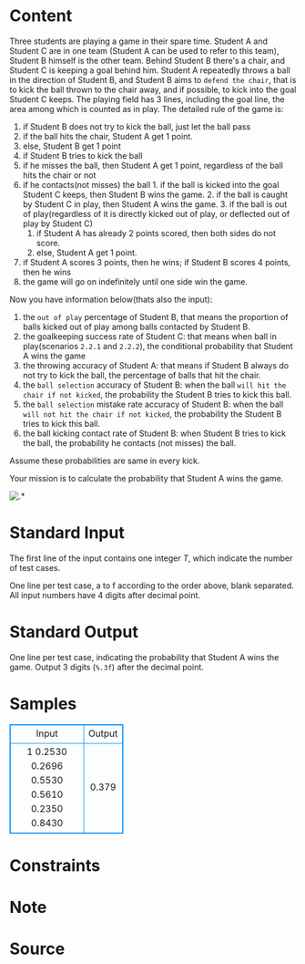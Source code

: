 
# Content

Three students are playing a game in their spare time. Student A and Student C are in one team (Student A can be used to refer to this team), Student B himself is the other team. Behind Student B there's a chair, and Student C is keeping a goal behind him. Student A repeatedly throws a ball in the direction of Student B, and Student B aims to `defend the chair`, that is to kick the ball thrown to the chair away, and if possible, to kick into the goal Student C keeps. The playing field has $3$ lines, including the goal line, the area among which is counted as in play. The detailed rule of the game is:
1. if Student B does not try to kick the ball, just let the ball pass
  1. if the ball hits the chair, Student A get $1$ point.
  2. else, Student B get $1$ point
2. if Student B tries to kick the ball
  1. if he misses the ball, then Student A get $1$ point, regardless of the ball hits the chair or not
  2. if he contacts(not misses) the ball
    1. if the ball is kicked into the goal Student C keeps, then Student B wins the game.
    2. if the ball is caught by Student C in play, then Student A wins the game.
    3. if the ball is out of play(regardless of it is directly kicked out of play, or deflected out of play by Student C)
       1. if Student A has already $2$ points scored, then both sides do not score.
       2. else, Student A get $1$ point.
3. if Student A scores $3$ points, then he wins; if Student B scores $4$ points, then he wins
4. the game will go on indefinitely until one side win the game.

Now you have information below(thats also the input):
1. the `out of play` percentage of Student B, that means the proportion of balls kicked out of play among balls contacted by Student B.
2. the goalkeeping success rate of Student C: that means when ball in play(scenarios `2.2.1` and `2.2.2`), the conditional probability that Student A wins the game
3. the throwing accuracy of Student A: that means if Student B always do not try to kick the ball, the percentage of balls that hit the chair.
4. the `ball selection` accuracy of Student B: when the ball `will hit the chair if not kicked`, the probability the Student B tries to kick this ball.
5. the `ball selection` mistake rate accuracy of Student B: when the ball `will not hit the chair if not kicked`, the probability the Student B tries to kick this ball.
6. the ball kicking contact rate of Student B: when Student B tries to kick the ball, the probability he contacts (not misses) the ball.

Assume these probabilities are same in every kick.

Your mission is to calculate the probability that Student A wins the game. 

![.*](/source/lutece/intricate-ballgame/img/aHR0cHM6Ly9hY20udWVzdGMuZWR1LmNuL21lZGlhL2ltYWdlL3Byb2JsZW0vMTEzLzIwMTQwMTI5MTQyMTAzNTY2NS5qcGc=.jpg)

# Standard Input

The first line of the input contains one integer $T$, which indicate the number of test cases.

One line per test case, a to f according to the order above, blank separated. All input numbers have $4$ digits after decimal point.

# Standard Output

One line per test case, indicating the probability that Student A wins the game. Output $3$ digits (`%.3f`) after the decimal point.

# Samples

<style>
        table,table tr th, table tr td { border:1px solid #0094ff; }
        table { width: 200px; min-height: 25px; line-height: 25px; text-align: center; border-collapse: collapse;}   
    </style>
<table>
	<tr>
		<td>Input</td>
		<td>Output</td>
	</tr>
<tr><td>1
0.2530 0.2696 0.5530 0.5610 0.2350 0.8430</td><td>0.379</td></tr></table>


# Constraints



# Note



# Source


